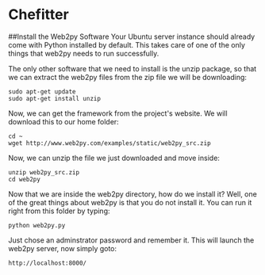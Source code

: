 # Chefitter

##Install the Web2py Software
Your Ubuntu server instance should already come with Python installed by default. This takes care of one of the only things that web2py needs to run successfully.

The only other software that we need to install is the unzip package, so that we can extract the web2py files from the zip file we will be downloading:

```
sudo apt-get update
sudo apt-get install unzip
```

Now, we can get the framework from the project's website. We will download this to our home folder:

```
cd ~
wget http://www.web2py.com/examples/static/web2py_src.zip
```

Now, we can unzip the file we just downloaded and move inside:

```
unzip web2py_src.zip
cd web2py
```

Now that we are inside the web2py directory, how do we install it? Well, one of the great things about web2py is that you do not install it. You can run it right from this folder by typing:

```
python web2py.py
```
Just chose an adminstrator password and remember it.
This will launch the web2py server, now simply goto: 

```
http://localhost:8000/
```
